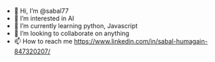 - 👋 Hi, I’m @sabal77
- 👀 I’m interested in AI 
- 🌱 I’m currently learning python, Javascript
- 💞️ I’m looking to collaborate on anything
- 📫 How to reach me https://www.linkedin.com/in/sabal-humagain-847320207/

<!---
sabal77/sabal77 is a ✨ special ✨ repository because its `README.md` (this file) appears on your GitHub profile.
You can click the Preview link to take a look at your changes.
--->

